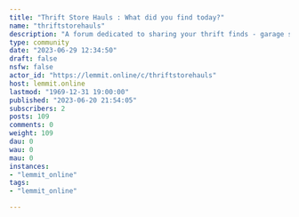 ```yaml
---
title: "Thrift Store Hauls : What did you find today?" 
name: "thriftstorehauls"
description: "A forum dedicated to sharing your thrift finds - garage sales, flea markets, pawn shops, and more are all allowed. Come join our community and..."
type: community
date: "2023-06-29 12:34:50"
draft: false
nsfw: false
actor_id: "https://lemmit.online/c/thriftstorehauls"
host: lemmit.online
lastmod: "1969-12-31 19:00:00"
published: "2023-06-20 21:54:05"
subscribers: 2
posts: 109
comments: 0
weight: 109
dau: 0
wau: 0
mau: 0
instances:
- "lemmit_online"
tags: 
- "lemmit_online"

---
```

